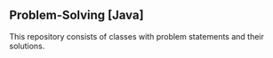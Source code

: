 ## Problem-Solving [Java]
This repository consists of classes with problem statements and their solutions.
